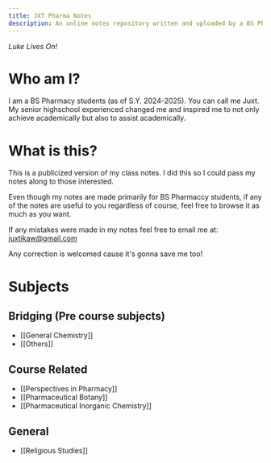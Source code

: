 ```yaml
---
title: JXT Pharma Notes
description: An online notes repository written and uploaded by a BS Pharmacy student for BS Pharmacy students. Luke Lives On!
---
```

*Luke Lives On!*
# Who am I?
I am a BS Pharmacy students (as of S.Y. 2024-2025). You can call me Juxt. My senior highschool experienced changed me and inspired me to not only achieve academically but also to assist academically.

# What is this?
This is a publicized version of my class notes. I did this so I could pass my notes along to those interested. 

Even though my notes are made primarily for BS Pharmaccy students, if any of the notes are useful to you regardless of course, feel free to browse it as much as you want.

If any mistakes were made in my notes feel free to email me at: juxtikaw@gmail.com

Any correction is welcomed cause it's gonna save me too!

# Subjects
## Bridging (Pre course subjects)
- [[General Chemistry]]
- [[Others]]

## Course Related 
- [[Perspectives in Pharmacy]]
- [[Pharmaceutical Botany]]
- [[Pharmaceutical Inorganic Chemistry]]
## General 
- [[Religious Studies]]